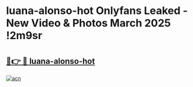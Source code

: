 # luana-alonso-hot Onlyfans Leaked - New Video & Photos March 2025 !2m9sr

# <h2><a href="https://exjw1r.iuczelnia.edu.pl?title=luana-alonso-hot&ref=2m9sr">🔗👉 🔴 luana-alonso-hot</a></h2>

[![acn](https://github.com/user-attachments/assets/0f9c940e-d8b0-45ae-aac7-cd30a18b3e1c)](https://exjw1r.iuczelnia.edu.pl?title=luana-alonso-hot&ref=2m9sr)

